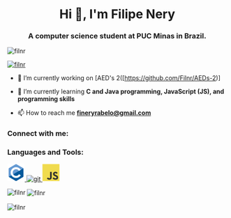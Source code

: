 <h1 align="center">Hi 👋, I'm Filipe Nery</h1>
<h3 align="center">A computer science student at PUC Minas in Brazil.</h3>

<p align="left"> <img src="https://komarev.com/ghpvc/?username=filnr&label=Profile%20views&color=0e75b6&style=flat" alt="filnr" /> </p>

<p align="left"> <a href="https://github.com/ryo-ma/github-profile-trophy"><img src="https://github-profile-trophy.vercel.app/?username=filnr" alt="filnr" /></a> </p>

- 🔭 I’m currently working on [AED's 2([https://github.com/Filnr/AEDs-2)]

- 🌱 I’m currently learning **C and Java programming, JavaScript (JS), and programming skills**

- 📫 How to reach me **fineryrabelo@gmail.com**

<h3 align="left">Connect with me:</h3>
<p align="left">
</p>

<h3 align="left">Languages and Tools:</h3>
<p align="left"> <a href="https://www.cprogramming.com/" target="_blank" rel="noreferrer"> <img src="https://raw.githubusercontent.com/devicons/devicon/master/icons/c/c-original.svg" alt="c" width="40" height="40"/> </a> <a href="https://git-scm.com/" target="_blank" rel="noreferrer"> <img src="https://www.vectorlogo.zone/logos/git-scm/git-scm-icon.svg" alt="git" width="40" height="40"/> </a> <a href="https://developer.mozilla.org/en-US/docs/Web/JavaScript" target="_blank" rel="noreferrer"> <img src="https://raw.githubusercontent.com/devicons/devicon/master/icons/javascript/javascript-original.svg" alt="javascript" width="40" height="40"/> </a> </p>

<p><img align="left" src="https://github-readme-stats.vercel.app/api/top-langs?username=filnr&show_icons=true&locale=en&layout=compact" alt="filnr" /></p>

<p>&nbsp;<img align="center" src="https://github-readme-stats.vercel.app/api?username=filnr&show_icons=true&locale=en" alt="filnr" /></p>

<p><img align="center" src="https://github-readme-streak-stats.herokuapp.com/?user=filnr&" alt="filnr" /></p>
